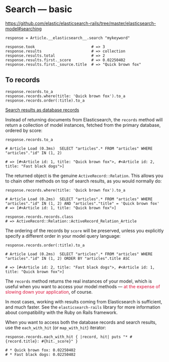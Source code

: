 # Search — basic

https://github.com/elastic/elasticsearch-rails/tree/master/elasticsearch-model#searching

	response = Article.__elasticsearch__.search "mykeyword"

	response.took                         # => 3
	response.results                      # => collection
	response.results.total                # => 2
	response.results.first._score         # => 0.02250402
	response.results.first._source.title  # => "Quick brown fox"
	
## To records

	response.records.to_a
	response.records.where(title: 'Quick brown fox').to_a
	response.records.order(:title).to_a

[Search results as database records](https://github.com/elastic/elasticsearch-rails/tree/master/elasticsearch-model#search-results-as-database-records)

Instead of returning documents from Elasticsearch, the `records` method will return a collection of model instances, fetched from the primary database, ordered by score:

	response.records.to_a
	
	# Article Load (0.3ms)  SELECT "articles".* FROM "articles" WHERE "articles"."id" IN (1, 2)

	# => [#<Article id: 1, title: "Quick brown fox">, #<Article id: 2, title: "Fast black dogs">]

The returned object is the genuine `ActiveRecord::Relation`. This allows you to chain other methods on top of search results, as you would normally do:

	response.records.where(title: 'Quick brown fox').to_a

	# Article Load (0.2ms)  SELECT "articles".* FROM "articles" WHERE "articles"."id" IN (1, 2) AND "articles"."title" = 'Quick brown fox'
	# => [#<Article id: 1, title: "Quick brown fox">]

	response.records.records.class
	# => ActiveRecord::Relation::ActiveRecord_Relation_Article

The ordering of the records by `score` will be preserved, unless you explicitly specify a different order in your model query language:

	response.records.order(:title).to_a
	
	# Article Load (0.2ms)  SELECT "articles".* FROM "articles" WHERE "articles"."id" IN (1, 2) ORDER BY "articles".title ASC
	
	# => [#<Article id: 2, title: "Fast black dogs">, #<Article id: 1, title: "Quick brown fox">]

The `records` method returns the real instances of your model, which is useful when you want to access your model methods — <span style="color: crimson;">at the expense of slowing down your application</span>, of course.

In most cases, working with results coming from Elasticsearch is sufficient, and much faster. See the `elasticsearch-rails` library for more information about compatibility with the Ruby on Rails framework.

When you want to access both the database records and search results, use the `each_with_hit` (or `map_with_hit`) iterator:

	response.records.each_with_hit { |record, hit| puts "* #{record.title}: #{hit._score}" }

	# * Quick brown fox: 0.02250402
	# * Fast black dogs: 0.02250402